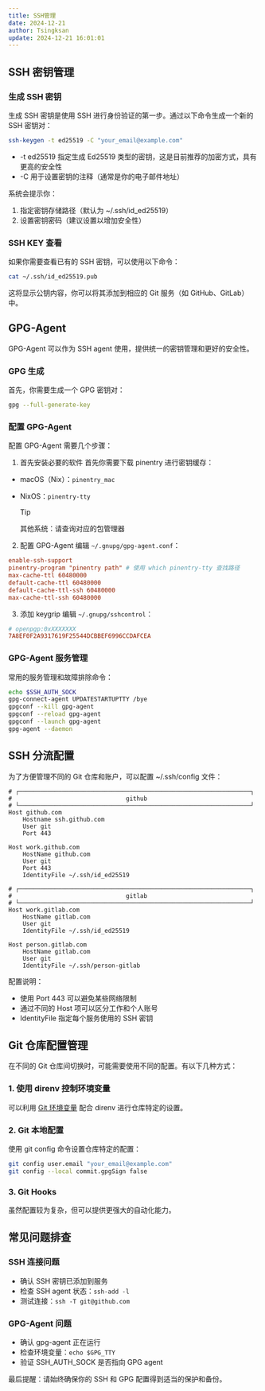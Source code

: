 ```yaml
---
title: SSH管理  
date: 2024-12-21
author: Tsingksan
update: 2024-12-21 16:01:01
---
```


<script setup>
import { useData } from 'vitepress'

const { theme } = useData()
console.log(theme)
</script>

## SSH 密钥管理

### 生成 SSH 密钥

生成 SSH 密钥是使用 SSH 进行身份验证的第一步。通过以下命令生成一个新的 SSH 密钥对：

```bash
ssh-keygen -t ed25519 -C "your_email@example.com"
```

- -t ed25519 指定生成 Ed25519 类型的密钥，这是目前推荐的加密方式，具有更高的安全性
- -C 用于设置密钥的注释（通常是你的电子邮件地址）

系统会提示你：

1. 指定密钥存储路径（默认为 ~/.ssh/id_ed25519）
2. 设置密钥密码（建议设置以增加安全性）

### SSH KEY 查看

如果你需要查看已有的 SSH 密钥，可以使用以下命令：

```bash
cat ~/.ssh/id_ed25519.pub
```

这将显示公钥内容，你可以将其添加到相应的 Git 服务（如 GitHub、GitLab）中。

## GPG-Agent

GPG-Agent 可以作为 SSH agent 使用，提供统一的密钥管理和更好的安全性。

### GPG 生成

首先，你需要生成一个 GPG 密钥对：

```bash
gpg --full-generate-key
```

### 配置 GPG-Agent

配置 GPG-Agent 需要几个步骤：

1. 首先安装必要的软件
   首先你需要下载 pinentry 进行密钥缓存：

- macOS（Nix）：`pinentry_mac`
- NixOS：`pinentry-tty` 

    > [!TIP]
    > 其他系统：请查询对应的包管理器

2. 配置 GPG-Agent
   编辑 `~/.gnupg/gpg-agent.conf`：

```conf
enable-ssh-support
pinentry-program "pinentry path" # 使用 which pinentry-tty 查找路径
max-cache-ttl 60480000
default-cache-ttl 60480000
default-cache-ttl-ssh 60480000
max-cache-ttl-ssh 60480000
```

3. 添加 keygrip
   编辑 `~/.gnupg/sshcontrol`：

```conf
# openpgp:0xXXXXXXX
7A8EF0F2A9317619F25544DCBBEF6996CCDAFCEA
```

### GPG-Agent 服务管理

常用的服务管理和故障排除命令：

```bash
echo $SSH_AUTH_SOCK
gpg-connect-agent UPDATESTARTUPTTY /bye
gpgconf --kill gpg-agent
gpgconf --reload gpg-agent
gpgconf --launch gpg-agent
gpg-agent --daemon
```

## SSH 分流配置

为了方便管理不同的 Git 仓库和账户，可以配置 ~/.ssh/config 文件：

```ssh-config
# ┌─────────────────────────────────────────────────────────────────┐
#                                github   
# └─────────────────────────────────────────────────────────────────┘
Host github.com
    Hostname ssh.github.com
    User git
    Port 443

Host work.github.com
    HostName github.com
    User git
    Port 443
    IdentityFile ~/.ssh/id_ed25519

# ┌─────────────────────────────────────────────────────────────────┐
#                                gitlab   
# └─────────────────────────────────────────────────────────────────┘
Host work.gitlab.com
    HostName gitlab.com
    User git
    IdentityFile ~/.ssh/id_ed25519

Host person.gitlab.com
    HostName gitlab.com
    User git
    IdentityFile ~/.ssh/person-gitlab
```

配置说明：

- 使用 Port 443 可以避免某些网络限制
- 通过不同的 Host 项可以区分工作和个人账号
- IdentityFile 指定每个服务使用的 SSH 密钥

## Git 仓库配置管理

在不同的 Git 仓库间切换时，可能需要使用不同的配置。有以下几种方式：

### 1. 使用 direnv 控制环境变量

可以利用 [Git 环境变量](https://git-scm.com/book/be/v2/Git-Internals-Environment-Variables) 配合 direnv 进行仓库特定的设置。

### 2. Git 本地配置

使用 git config 命令设置仓库特定的配置：

```bash
git config user.email "your_email@example.com"
git config --local commit.gpgSign false
```

### 3. Git Hooks

虽然配置较为复杂，但可以提供更强大的自动化能力。

## 常见问题排查

### SSH 连接问题

- 确认 SSH 密钥已添加到服务
- 检查 SSH agent 状态：`ssh-add -l`
- 测试连接：`ssh -T git@github.com`

### GPG-Agent 问题

- 确认 gpg-agent 正在运行
- 检查环境变量：`echo $GPG_TTY`
- 验证 SSH_AUTH_SOCK 是否指向 GPG agent

最后提醒：请始终确保你的 SSH 和 GPG 配置得到适当的保护和备份。
